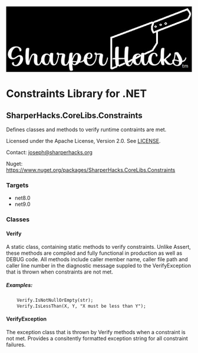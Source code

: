 ﻿![SharperHacks logo](SHLLC-Logo.jpg)
# Constraints Library for .NET
## SharperHacks.CoreLibs.Constraints

Defines classes and methods to verify runtime contraints are met.

Licensed under the Apache License, Version 2.0. See [LICENSE](LICENSE).

Contact: joseph@sharperhacks.org

Nuget: https://www.nuget.org/packages/SharperHacks.CoreLibs.Constraints

### Targets
- net8.0
- net9.0

### Classes

#### Verify
A static class, containing static methods to verify constraints. Unlike Assert,
these methods are compiled and fully functional in production as well as DEBUG
code. All methods include caller member name, caller file path and caller line
number in the diagnostic message suppled to the VerifyException that is thrown when
constraints are not met.

##### Examples:
```
    Verify.IsNotNullOrEmpty(str);
    Verify.IsLessThan(X, Y, "X must be less than Y");
```

#### VerifyException
The exception class that is thrown by Verify methods when a constraint is not met.
Provides a consitently formatted exception string for all constraint failures.

